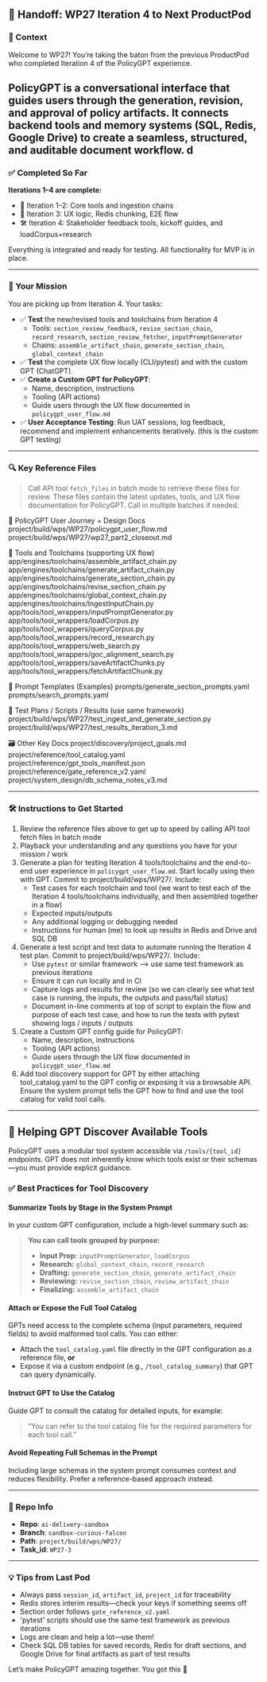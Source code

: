 ## 🚦 Handoff: WP27 Iteration 4 to Next ProductPod

### 🎯 Context
Welcome to WP27! You’re taking the baton from the previous ProductPod who completed Iteration 4 of the PolicyGPT experience.

PolicyGPT is a conversational interface that guides users through the generation, revision, and approval of policy artifacts. It connects backend tools and memory systems (SQL, Redis, Google Drive) to create a seamless, structured, and auditable document workflow.
d 
---

### ✅ Completed So Far
**Iterations 1–4 are complete:**
- 🔧 Iteration 1–2: Core tools and ingestion chains
- 🧩 Iteration 3: UX logic, Redis chunking, E2E flow
- 🛠️ Iteration 4: Stakeholder feedback tools, kickoff guides, and loadCorpus+research

Everything is integrated and ready for testing. All functionality for MVP is in place.

---

### 🧭 Your Mission
You are picking up from Iteration 4. Your tasks:
- ✅ **Test** the new/revised tools and toolchains from Iteration 4
  - Tools: `section_review_feedback`, `revise_section_chain`, `record_research`, `section_review_fetcher`, `inputPromptGenerator`
  - Chains: `assemble_artifact_chain`, `generate_section_chain`, `global_context_chain`
- ✅ **Test** the complete UX flow locally (CLI/pytest) and with the custom GPT (ChatGPT).
- ✅ **Create a Custom GPT for PolicyGPT**:
  - Name, description, instructions
  - Tooling (API actions)
  - Guide users through the UX flow documented in `policygpt_user_flow.md`
- ✅ **User Acceptance Testing**: Run UAT sessions, log feedback, recommend and implement enhancements iteratively. (this is the custom GPT testing)

---

### 🔍 Key Reference Files
> Call API tool `fetch_files` in batch mode to retrieve these files for review.
> These files contain the latest updates, tools, and UX flow documentation for PolicyGPT.
> Call in multiple batches if needed.

📁 PolicyGPT User Journey + Design Docs
project/build/wps/WP27/policygpt_user_flow.md
project/build/wps/WP27/wp27_part2_closeout.md

🔧 Tools and Toolchains (supporting UX flow)
app/engines/toolchains/assemble_artifact_chain.py
app/engines/toolchains/generate_artifact_chain.py
app/engines/toolchains/generate_section_chain.py
app/engines/toolchains/revise_section_chain.py
app/engines/toolchains/global_context_chain.py
app/engines/toolchains/IngestInputChain.py
app/tools/tool_wrappers/inputPromptGenerator.py
app/tools/tool_wrappers/loadCorpus.py
app/tools/tool_wrappers/queryCorpus.py
app/tools/tool_wrappers/record_research.py
app/tools/tool_wrappers/web_search.py
app/tools/tool_wrappers/goc_alignment_search.py
app/tools/tool_wrappers/saveArtifactChunks.py
app/tools/tool_wrappers/fetchArtifactChunk.py

📑 Prompt Templates (Examples)
prompts/generate_section_prompts.yaml
prompts/search_prompts.yaml

🧪 Test Plans / Scripts / Results (use same framework)
project/build/wps/WP27/test_ingest_and_generate_section.py
project/build/wps/WP27/test_results_iteration_3.md

🗃️ Other Key Docs
project/discovery/project_goals.md
project/reference/tool_catalog.yaml
project/reference/gpt_tools_manifest.json
project/reference/gate_reference_v2.yaml
project/system_design/db_schema_notes_v3.md

---

### 🛠 Instructions to Get Started

1. Review the reference files above to get up to speed by calling API tool fetch files in batch mode
2. Playback your understanding and any questions you have for your mission / work
3. Generate a plan for testing Iteration 4 tools/toolchains and the end-to-end user experience in `policygpt_user_flow.md`.  Start locally using  then with GPT. Commit to project/build/wps/WP27/. Include:
   - Test cases for each toolchain and tool (we want to test each of the Iteration 4 tools/toolchains individually, and then assembled together in a flow)
   - Expected inputs/outputs
   - Any additional logging or debugging needed
   - Instructions for human (me) to look up results in Redis and Drive and SQL DB
4. Generate a test script and test data to automate running the Iteration 4 test plan.  Commit to project/build/wps/WP27/. Include:
   - Use `pytest` or similar framework --> use same test framework as previous iterations
   - Ensure it can run locally and in CI
   - Capture logs and results for review (so we can clearly see what test case is running, the inputs, the outputs and pass/fail status)
   - Document in-line comments at top of script to explain the flow and purpose of each test case, and how to run the tests with pytest showing logs / inputs / outputs
5. Create a Custom GPT config guide for PolicyGPT:
   - Name, description, instructions
   - Tooling (API actions)
   - Guide users through the UX flow documented in `policygpt_user_flow.md`
6. Add tool discovery support for GPT by either attaching tool_catalog.yaml to the GPT config or exposing it via a browsable API. Ensure the system prompt tells the GPT how to find and use the tool catalog for valid tool calls.

---

## 🧠 Helping GPT Discover Available Tools

PolicyGPT uses a modular tool system accessible via `/tools/{tool_id}` endpoints. GPT does not inherently know which tools exist or their schemas—you must provide explicit guidance.

### ✅ Best Practices for Tool Discovery

#### Summarize Tools by Stage in the System Prompt

In your custom GPT configuration, include a high-level summary such as:

> **You can call tools grouped by purpose:**
> - **Input Prep:** `inputPromptGenerator`, `loadCorpus`
> - **Research:** `global_context_chain`, `record_research`
> - **Drafting:** `generate_section_chain`, `generate_artifact_chain`
> - **Reviewing:** `revise_section_chain`, `review_artifact_chain`
> - **Finalizing:** `assemble_artifact_chain`

#### Attach or Expose the Full Tool Catalog

GPTs need access to the complete schema (input parameters, required fields) to avoid malformed tool calls. You can either:

- Attach the `tool_catalog.yaml` file directly in the GPT configuration as a reference file, **or**
- Expose it via a custom endpoint (e.g., `/tool_catalog_summary`) that GPT can query dynamically.

#### Instruct GPT to Use the Catalog

Guide GPT to consult the catalog for detailed inputs, for example:

> “You can refer to the tool catalog file for the required parameters for each tool call.”

#### Avoid Repeating Full Schemas in the Prompt

Including large schemas in the system prompt consumes context and reduces flexibility. Prefer a reference-based approach instead.

---

### 📂 Repo Info
- **Repo**: `ai-delivery-sandbox`
- **Branch**: `sandbox-curious-falcon`
- **Path**: `project/build/wps/WP27/`
- **Task_id**: `WP27-3`

---

### 💡 Tips from Last Pod
- Always pass `session_id`, `artifact_id`, `project_id` for traceability
- Redis stores interim results—check your keys if something seems off
- Section order follows `gate_reference_v2.yaml`
- 'pytest' scripts should use the same test framework as previous iterations
- Logs are clean and help a lot—use them!
- Check SQL DB tables for saved records, Redis for draft sections, and Google Drive for final artifacts as part of test results



Let’s make PolicyGPT amazing together. You got this 🚀